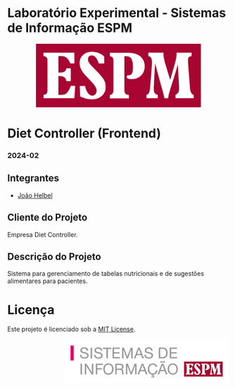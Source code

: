 # Laboratório Experimental - Sistemas de Informação ESPM

<p align="center">
    <a href="https://www.espm.br/cursos-de-graduacao/sistemas-de-informacao/"><img src="https://raw.githubusercontent.com/tech-espm/misc-template/main/logo.png" alt="Sistemas de Informação ESPM" style="width: 375px;"/></a>
</p>

# Diet Controller (Frontend)

### 2024-02

## Integrantes
- [João Helbel](https://github.com/joaohelbel)

## Cliente do Projeto

Empresa Diet Controller.

## Descrição do Projeto

Sistema para gerenciamento de tabelas nutricionais e de sugestões alimentares para pacientes.

# Licença

Este projeto é licenciado sob a [MIT License](https://github.com/joaohelbel/Diet-Controller-Front/blob/main/LICENSE).

<p align="right">
    <a href="https://www.espm.br/cursos-de-graduacao/sistemas-de-informacao/"><img src="https://raw.githubusercontent.com/tech-espm/misc-template/main/logo-si-512.png" alt="Sistemas de Informação ESPM" style="width: 375px;"/></a>
</p>
